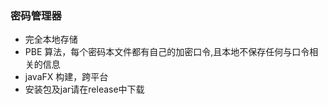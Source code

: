<h3>密码管理器</h3>
<ul>
	<li>完全本地存储</li>
	<li>PBE 算法，每个密码本文件都有自己的加密口令,且本地不保存任何与口令相关的信息</li>
	<li>javaFX 构建，跨平台</li>
	<li>安装包及jar请在release中下载</li>
<ul>

